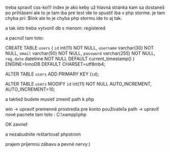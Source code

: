 treba spraviť css-ko!!!
index je ako keby už hlavná stránka kam sa dostaneš po prihlásení ale to je tam iba pre test 
ide to spustiť iba v php storme. 
je tam chyba pri: $link ale to je chyba php stormu ide to aj tak.

a tak isto treba vytvoriť db s menom: registered

a pacnúť tam toto:

CREATE TABLE `users` (
  `id` int(11) NOT NULL,
  `username` varchar(30) NOT NULL,
  `email` varchar(50) NOT NULL,
  `password` varchar(255) NOT NULL,
  `reg_date` datetime NOT NULL DEFAULT current_timestamp()
) ENGINE=InnoDB DEFAULT CHARSET=utf8mb4;



ALTER TABLE `users`
  ADD PRIMARY KEY (`id`);


ALTER TABLE `users`
  MODIFY `id` int(11) NOT NULL AUTO_INCREMENT, AUTO_INCREMENT=10;


a taktiež budete musieť zmeniť path k php

win -> upraviť premenné prostredia pre konto používateľa
path -> upraviť
nové
pacnete tam toto : C:\xampp\php

OK 
zavrieť

a nezabudnite reštartovať phpstrom

prajem príjemnú zábavu a pevné nervy:) 
